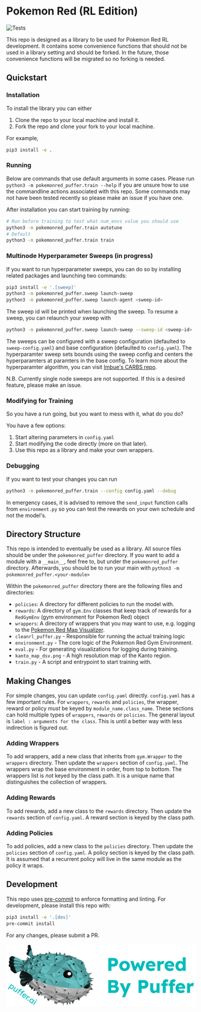# Pokemon Red (RL Edition)

![Tests](https://github.com/thatguy11325/pokemonred_puffer/actions/workflows/workflow.yml/badge.svg)

This repo is designed as a library to be used for Pokemon Red RL development. It contains some convenience functions that should not be used in a library setting and should be forked. In the future, those convenience functions will be migrated so no forking is needed.

## Quickstart

### Installation

To install the library you can either

1. Clone the repo to your local machine and install it.
2. Fork the repo and clone your fork to your local machine.

For example,

```sh
pip3 install -e . 
```

### Running

Below are commands that use default arguments in some cases. Please run `python3 -m pokemonred_puffer.train --help` if you are unsure how to use the commandline actions associated with this repo. Some commands may not have been tested recently so please make an issue if you have one. 

After installation you can start training by running:

```sh
# Run before training to test what num_envs value you should use
python3 -m pokemonred_puffer.train autotune
# Default
python3 -m pokemonred_puffer.train train
```

### Multinode Hyperparameter Sweeps (in progress)

If you want to run hyperparameter sweeps, you can do so by installing related packages and launching two commands:

```sh
pip3 install -e '.[sweep]'
python3 -m pokemonred_puffer.sweep launch-sweep
python3 -m pokemonred_puffer.sweep launch-agent <sweep-id>
```

The sweep id will be printed when launching the sweep. To resume a sweep, you can relaunch your sweep with

```sh
python3 -m pokemonred_puffer.sweep launch-sweep --sweep-id <sweep-id>
```

The sweeps can be configured with a sweep configuration (defaulted to `sweep-config.yaml`) and base configuration (defaulted to `config.yaml`). The hyperparamter sweep sets bounds using the sweep config and centers the hyperparamters at paramters in the base config. To learn more about the hyperparamter algorithm, you can visit [Imbue's CARBS repo](https://github.com/imbue-ai/carbs/tree/main).

N.B. Currently single node sweeps are not supported. If this is a desired feature, please make an issue.

### Modifying for Training

So you have a run going, but you want to mess with it, what do you do?

You have a few options:

1. Start altering parameters in `config.yaml`
2. Start modifying the code directly (more on that later).
3. Use this repo as a library and make your own wrappers.

### Debugging
If you want to test your changes you can run 

```sh
python3 -m pokemonred_puffer.train --config config.yaml --debug
```

In emergency cases, it is advised to remove the `send_input` function calls from `environment.py` so you can test the rewards on your own schedule and not the model's.

## Directory Structure

This repo is intended to eventually be used as a library. All source files should be under the `pokemonred_puffer` directory. If you want to add a module with a `__main__`, feel free to, but under the `pokemonred_puffer` directory. Afterwards, you should be to run your main with `python3 -m pokemonred_puffer.<your-module>`

Within the `pokemonred_puffer` directory there are the following files and directories:

- `policies`: A directory for different policies to run the model with.
- `rewards`: A directory of `gym.Env` classes that keep track of rewards for a `RedGymEnv` (gym environment for Pokemon Red) object
- `wrappers`: A directory of wrappers that you may want to use, e.g. logging to the [Pokemon Red Map Visualizer](https://pwhiddy.github.io/pokerl-map-viz/).
- `cleanrl_puffer.py` - Responsible for running the actual training logic
- `environment.py` - The core logic of the Pokemon Red Gym Environment.
- `eval.py` - For generating visualizations for logging during training.
- `kanto_map_dsv.png` - A high resolution map of the Kanto region.
- `train.py` - A script and entrypoint to start training with.

## Making Changes

For simple changes, you can update `config.yaml` directly. `config.yaml` has a few important rules. For `wrappers`, `rewards` and `policies`, the wrapper, reward or policy _must_ be keyed by `module_name.class_name`. These sections can hold multiple types of `wrappers`, `rewards` or `policies`. The general layout is `label : arguments for the class`. This is until a better way with less indirection is figured out.

### Adding Wrappers

To add wrappers, add a new class that inherits from `gym.Wrapper` to the `wrappers` directory. Then update the `wrappers` section of `config.yaml`. The wrappers wrap the base environment in order, from top to bottom. The wrappers list is _not_ keyed by the class path. It is a unique name that distinguishes the collection of wrappers.

### Adding Rewards

To add rewards, add a new class to the `rewards` directory. Then update the `rewards` section of `config.yaml`. A reward section is keyed by the class path.

### Adding Policies

To add policies, add a new class to the `policies` directory. Then update the `policies` section of `config.yaml`. A policy section is keyed by the class path. It is assumed that a recurrent policy will live in the same module as the policy it wraps.

## Development

This repo uses [pre-commit](https://pre-commit.com/) to enforce formatting and linting. For development, please install this repo with:

```sh
pip3 install -e '.[dev]'
pre-commit install
```

For any changes, please submit a PR.

[![](assets/puffer.png)](https://puffer.ai)